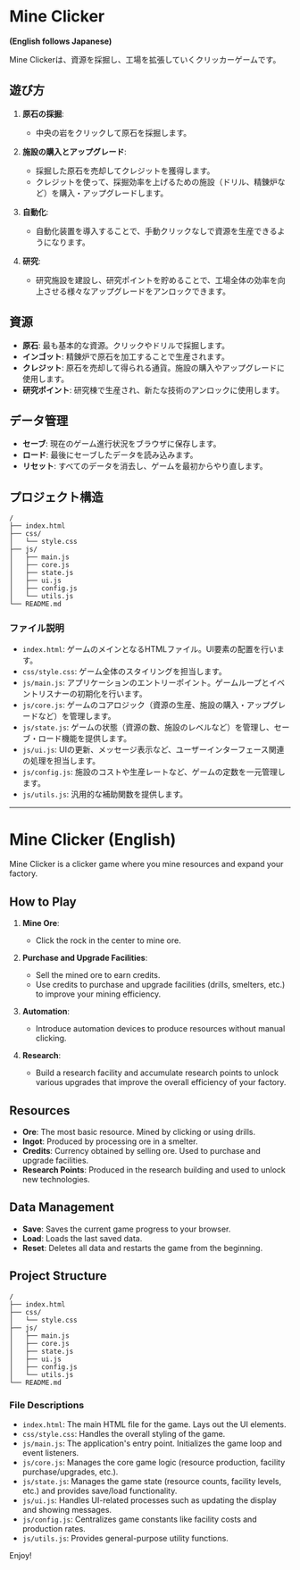 # Mine Clicker

**(English follows Japanese)**

Mine Clickerは、資源を採掘し、工場を拡張していくクリッカーゲームです。

## 遊び方

1.  **原石の採掘**:
    *   中央の岩をクリックして原石を採掘します。

2.  **施設の購入とアップグレード**:
    *   採掘した原石を売却してクレジットを獲得します。
    *   クレジットを使って、採掘効率を上げるための施設（ドリル、精錬炉など）を購入・アップグレードします。

3.  **自動化**:
    *   自動化装置を導入することで、手動クリックなしで資源を生産できるようになります。

4.  **研究**:
    *   研究施設を建設し、研究ポイントを貯めることで、工場全体の効率を向上させる様々なアップグレードをアンロックできます。

## 資源

*   **原石**: 最も基本的な資源。クリックやドリルで採掘します。
*   **インゴット**: 精錬炉で原石を加工することで生産されます。
*   **クレジット**: 原石を売却して得られる通貨。施設の購入やアップグレードに使用します。
*   **研究ポイント**: 研究棟で生産され、新たな技術のアンロックに使用します。

## データ管理

*   **セーブ**: 現在のゲーム進行状況をブラウザに保存します。
*   **ロード**: 最後にセーブしたデータを読み込みます。
*   **リセット**: すべてのデータを消去し、ゲームを最初からやり直します。

## プロジェクト構造

```
/
├── index.html
├── css/
│   └── style.css
├── js/
│   ├── main.js
│   ├── core.js
│   ├── state.js
│   ├── ui.js
│   ├── config.js
│   └── utils.js
└── README.md
```

### ファイル説明

*   `index.html`: ゲームのメインとなるHTMLファイル。UI要素の配置を行います。
*   `css/style.css`: ゲーム全体のスタイリングを担当します。
*   `js/main.js`: アプリケーションのエントリーポイント。ゲームループとイベントリスナーの初期化を行います。
*   `js/core.js`: ゲームのコアロジック（資源の生産、施設の購入・アップグレードなど）を管理します。
*   `js/state.js`: ゲームの状態（資源の数、施設のレベルなど）を管理し、セーブ・ロード機能を提供します。
*   `js/ui.js`: UIの更新、メッセージ表示など、ユーザーインターフェース関連の処理を担当します。
*   `js/config.js`: 施設のコストや生産レートなど、ゲームの定数を一元管理します。
*   `js/utils.js`: 汎用的な補助関数を提供します。

---

# Mine Clicker (English)

Mine Clicker is a clicker game where you mine resources and expand your factory.

## How to Play

1.  **Mine Ore**:
    *   Click the rock in the center to mine ore.

2.  **Purchase and Upgrade Facilities**:
    *   Sell the mined ore to earn credits.
    *   Use credits to purchase and upgrade facilities (drills, smelters, etc.) to improve your mining efficiency.

3.  **Automation**:
    *   Introduce automation devices to produce resources without manual clicking.

4.  **Research**:
    *   Build a research facility and accumulate research points to unlock various upgrades that improve the overall efficiency of your factory.

## Resources

*   **Ore**: The most basic resource. Mined by clicking or using drills.
*   **Ingot**: Produced by processing ore in a smelter.
*   **Credits**: Currency obtained by selling ore. Used to purchase and upgrade facilities.
*   **Research Points**: Produced in the research building and used to unlock new technologies.

## Data Management

*   **Save**: Saves the current game progress to your browser.
*   **Load**: Loads the last saved data.
*   **Reset**: Deletes all data and restarts the game from the beginning.

## Project Structure

```
/
├── index.html
├── css/
│   └── style.css
├── js/
│   ├── main.js
│   ├── core.js
│   ├── state.js
│   ├── ui.js
│   ├── config.js
│   └── utils.js
└── README.md
```

### File Descriptions

*   `index.html`: The main HTML file for the game. Lays out the UI elements.
*   `css/style.css`: Handles the overall styling of the game.
*   `js/main.js`: The application's entry point. Initializes the game loop and event listeners.
*   `js/core.js`: Manages the core game logic (resource production, facility purchase/upgrades, etc.).
*   `js/state.js`: Manages the game state (resource counts, facility levels, etc.) and provides save/load functionality.
*   `js/ui.js`: Handles UI-related processes such as updating the display and showing messages.
*   `js/config.js`: Centralizes game constants like facility costs and production rates.
*   `js/utils.js`: Provides general-purpose utility functions.

Enjoy!
